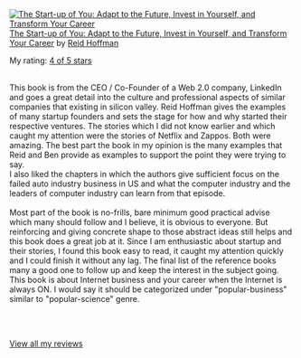 <html><body><a href="http://www.goodreads.com/book/show/12701065-the-start-up-of-you" style="float:left;padding-right:20px;"><img alt="The Start-up of You: Adapt to the Future, Invest in Yourself, and Transform Your Career" border="0" src="http://d.gr-assets.com/books/1333576892m/12701065.jpg"></a><a href="http://www.goodreads.com/book/show/12701065-the-start-up-of-you">The Start-up of You: Adapt to the Future, Invest in Yourself, and Transform Your Career</a> by <a href="http://www.goodreads.com/author/show/5039437.Reid_Hoffman">Reid Hoffman</a><br>

My rating: <a href="http://www.goodreads.com/review/show/520924798">4 of 5 stars</a><br><br>

This book is from the CEO / Co-Founder of a Web 2.0 company, LinkedIn and goes a great detail into the culture and professional aspects of similar companies that existing in silicon valley. Reid Hoffman gives the examples of many startup founders and sets the stage for how and why started their respective ventures. The stories which I did not know earlier and which caught my attention were the stories of Netflix and Zappos. Both were amazing. The best part the book in my opinion is the many examples that Reid and Ben provide as examples to support the point they were trying to say.<br>I also liked the chapters in which the authors give sufficient focus on the failed auto industry business in US and what the computer industry and the leaders of computer industry can learn from that episode. <br><br>Most part of the book is no-frills, bare minimum good practical advise which many should follow and I believe, it is obvious to everyone. But reinforcing and giving concrete shape to those abstract ideas still helps and this book does a great job at it.   Since I am enthusiastic about startup and their stories, I found this book easy to read, it caught my attention quickly and I could finish it without any lag. The final list of the reference books many a good one to follow up and keep the interest in the subject going. This book is about Internet business and your career when the Internet is always ON. I would say it should be categorized under "popular-business" similar to "popular-science" genre.<br>

<br><br>

<a href="http://www.goodreads.com/review/list/1666575-senthil-kumaran">View all my reviews</a>

</body></html>
